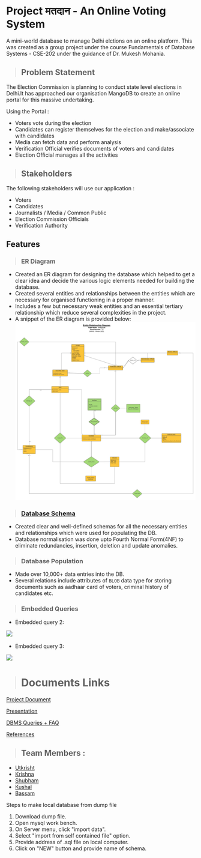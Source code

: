 # Project मतदान - An Online Voting System

A mini-world database to manage Delhi elctions on an online platform. This was created as a group project under the course Fundamentals of Database Systems - CSE-202 under the guidance of Dr. Mukesh Mohania.

>## Problem Statement

The Election Commission is planning to conduct state level elections in Delhi.It has approached our organisation MangoDB to create an online portal for this massive undertaking.

Using the Portal :
* Voters vote during the election
* Candidates can register themselves for the election and make/associate with candidates
* Media can fetch data and perform analysis
* Verification Official verifies documents of voters and candidates
* Election Official manages all the activities

>## Stakeholders

The following stakeholders will use our application : 
* Voters 
* Candidates
* Journalists / Media / Common Public
* Election Commission Officials
* Verification Authority

## Features

>### ER Diagram

* Created an ER diagram for designing the database which helped to get a clear idea and decide the various logic elements needed for building the database.
* Created several entities and relationships between the entities which are necessary for organised functioning in a proper manner.
* Includes a few but necessary weak entities and an essential tertiary relationship which reduce several complexities in the project. 
* A snippet of the ER diagram is provided below:
![Snippet of ER Diagram](ER%20Diagram.jpeg)


>### [Database Schema](DBMS%20Schema.pdf)

* Created clear and well-defined schemas for all the necessary entities and relationships which were used for populating the DB.
* Database normalisation was done upto Fourth Normal Form(4NF) to eliminate redundancies, insertion, deletion and update anomalies.

>### Database Population

* Made over 10,000+ data entries into the DB.
* Several relations include attributes of `BLOB` data type for storing documents such as aadhaar card of voters, criminal history of candidates etc.

>### Embedded Queries

* Embedded query 2: 
<img src="https://github.com/basp0/DBMS_django/blob/main/embdquery2.png" width="800" >

* Embedded query 3: 
<img src="https://github.com/basp0/DBMS_django/blob/main/embdquery3.png" width="800" >

># Documents Links 

[Project Document](https://docs.google.com/document/d/1tMQ6hwORqHBMBuoUQeb1csh3gAodjkH4E3jpZh4lMYk/edit?usp=sharing)

[Presentation](https://docs.google.com/presentation/d/1M86weAZjuSAKmUqfPMnHj-YcVd2k5_3MwSiLCBw5juY/edit?usp=sharing)

[DBMS Queries + FAQ](https://docs.google.com/spreadsheets/d/1r87HHesM2Xclg-P8ADvsxNdGmfNkMdP0q-ZdEwrPZfY/edit?usp=sharing)


[References](https://docs.google.com/document/d/1vldJ0R96ztC_2FmJwSfRaSHJMZVHioRtIcHlQOWsYas/edit?usp=sharing)


>## Team Members :
- [Utkrisht](https://github.com/utkrisht-sikka)
- [Krishna](https://github.com/nkrishnasatvik)
- [Shubham](https://github.com/shubham-lohan)
- [Kushal](https://github.com/kushal19057)
- [Bassam](https://github.com/basp0)

Steps to make local database from dump file
1. Download dump file.
2. Open mysql work bench.
3. On Server menu, click "import data".
4. Select "import from self contained file" option.
5. Provide address of .sql file on local computer.
6. Click on "NEW" button and provide name of schema.
